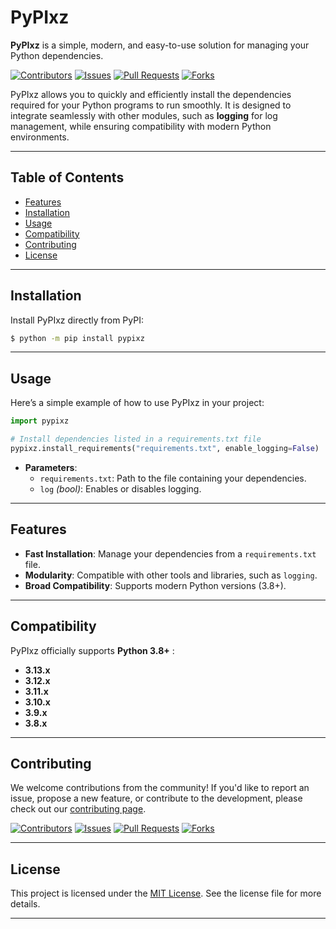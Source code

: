 
# PyPIxz

**PyPIxz** is a simple, modern, and easy-to-use solution for managing your Python dependencies.

[![Contributors](https://img.shields.io/github/contributors/yourlabxyz/PyPIxz.svg)](https://github.com/yourlabxyz/PyPIxz/graphs/contributors)
[![Issues](https://img.shields.io/github/issues/yourlabxyz/PyPIxz.svg)](https://github.com/yourlabxyz/PyPIxz/issues)
[![Pull Requests](https://img.shields.io/github/issues-pr/yourlabxyz/PyPIxz.svg)](https://github.com/yourlabxyz/PyPIxz/pulls)
[![Forks](https://img.shields.io/github/forks/yourlabxyz/PyPIxz.svg)](https://github.com/yourlabxyz/PyPIxz/network/members)

PyPIxz allows you to quickly and efficiently install the dependencies required for your Python programs to run smoothly. It is designed to integrate seamlessly with other modules, such as **logging** for log management, while ensuring compatibility with modern Python environments.

---

## Table of Contents

- [Features](#features)
- [Installation](#installation)
- [Usage](#usage)
- [Compatibility](#compatibility)
- [Contributing](#contributing)
- [License](#license)

---

## Installation

Install PyPIxz directly from PyPI:

```bash
$ python -m pip install pypixz
```

---

## Usage

Here’s a simple example of how to use PyPIxz in your project:

```python
import pypixz

# Install dependencies listed in a requirements.txt file
pypixz.install_requirements("requirements.txt", enable_logging=False)
```

- **Parameters**:
  - `requirements.txt`: Path to the file containing your dependencies.
  - `log` *(bool)*: Enables or disables logging.

---

## Features

- **Fast Installation**: Manage your dependencies from a `requirements.txt` file.
- **Modularity**: Compatible with other tools and libraries, such as `logging`.
- **Broad Compatibility**: Supports modern Python versions (3.8+).

---

## Compatibility

PyPIxz officially supports **Python 3.8+** : 
- **3.13.x**
- **3.12.x**
- **3.11.x**
- **3.10.x**
- **3.9.x**
- **3.8.x**

---

## Contributing

We welcome contributions from the community! If you'd like to report an issue, propose a new feature, or contribute to 
the development, please check out our [contributing page](https://github.com/yourlabxyz/PyPIxz/graphs/contributors).

[![Contributors](https://img.shields.io/github/contributors/yourlabxyz/PyPIxz.svg)](https://github.com/yourlabxyz/PyPIxz/graphs/contributors)
[![Issues](https://img.shields.io/github/issues/yourlabxyz/PyPIxz.svg)](https://github.com/yourlabxyz/PyPIxz/issues)
[![Pull Requests](https://img.shields.io/github/issues-pr/yourlabxyz/PyPIxz.svg)](https://github.com/yourlabxyz/PyPIxz/pulls)
[![Forks](https://img.shields.io/github/forks/yourlabxyz/PyPIxz.svg)](https://github.com/yourlabxyz/PyPIxz/network/members)

---

## License

This project is licensed under the [MIT License](https://github.com/yourlabxyz/PyPIxz/blob/master/LICENSE). See 
the license file for more details.

---
